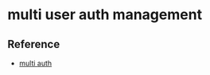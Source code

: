 # multi user auth management

## Reference

-   [multi auth](https://www.itsolutionstuff.com/post/laravel-8-multi-auth-authentication-tutorialexample.html)
